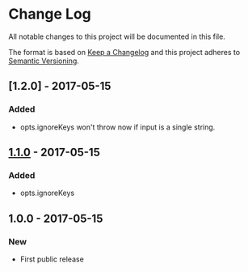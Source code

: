 # Change Log
All notable changes to this project will be documented in this file.

The format is based on [Keep a Changelog](http://keepachangelog.com/)
and this project adheres to [Semantic Versioning](http://semver.org/).

## [1.2.0] - 2017-05-15
### Added
- opts.ignoreKeys won't throw now if input is a single string.

## [1.1.0] - 2017-05-15
### Added
- opts.ignoreKeys

## 1.0.0 - 2017-05-15
### New
- First public release

[1.1.0]: https://github.com/code-and-send/check-types-mini/compare/v1.0.1...v1.1.0
